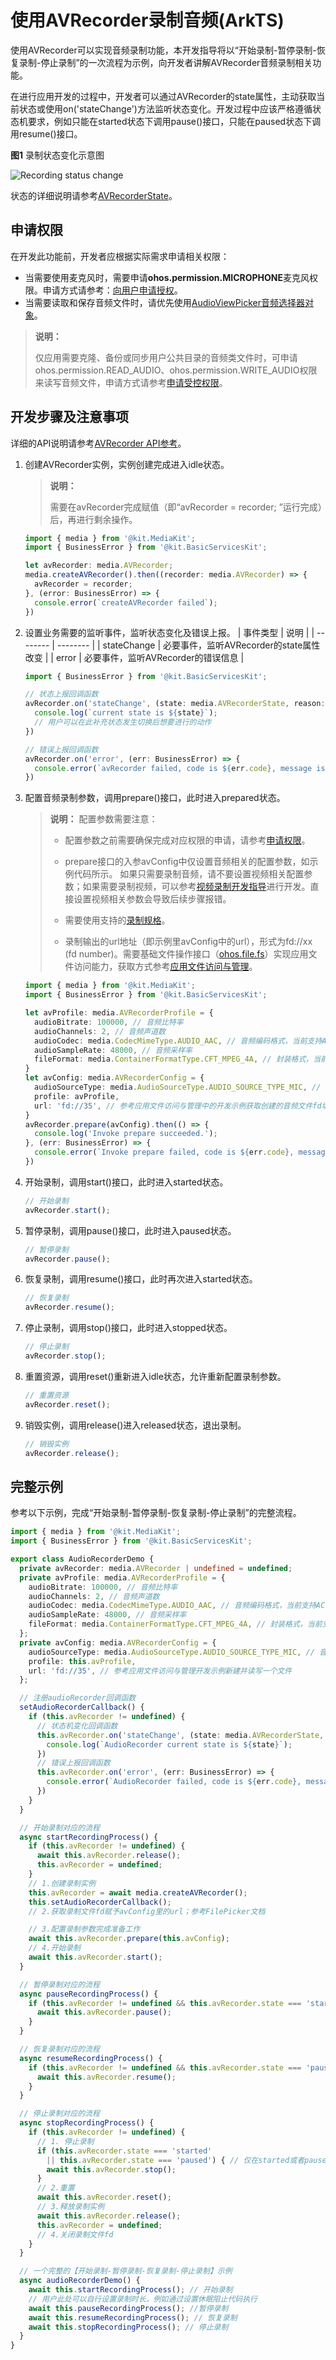 # 使用AVRecorder录制音频(ArkTS)

使用AVRecorder可以实现音频录制功能，本开发指导将以“开始录制-暂停录制-恢复录制-停止录制”的一次流程为示例，向开发者讲解AVRecorder音频录制相关功能。

在进行应用开发的过程中，开发者可以通过AVRecorder的state属性，主动获取当前状态或使用on('stateChange')方法监听状态变化。开发过程中应该严格遵循状态机要求，例如只能在started状态下调用pause()接口，只能在paused状态下调用resume()接口。

**图1** 录制状态变化示意图

![Recording status change](figures/recording-status-change.png)

状态的详细说明请参考[AVRecorderState](../../reference/apis-media-kit/js-apis-media.md#avrecorderstate9)。

## 申请权限

在开发此功能前，开发者应根据实际需求申请相关权限：
- 当需要使用麦克风时，需要申请**ohos.permission.MICROPHONE**麦克风权限。申请方式请参考：[向用户申请授权](../../security/AccessToken/request-user-authorization.md)。
- 当需要读取和保存音频文件时，请优先使用[AudioViewPicker音频选择器对象](../../reference/apis-core-file-kit/js-apis-file-picker.md#audioviewpicker)。
  
> **说明：** 
> 
> 仅应用需要克隆、备份或同步用户公共目录的音频类文件时，可申请ohos.permission.READ_AUDIO、ohos.permission.WRITE_AUDIO权限来读写音频文件，申请方式请参考<!--RP1-->[申请受控权限](../../security/AccessToken/declare-permissions-in-acl.md)<!--RP1End-->。


## 开发步骤及注意事项

详细的API说明请参考[AVRecorder API参考](../../reference/apis-media-kit/js-apis-media.md#avrecorder9)。

1. 创建AVRecorder实例，实例创建完成进入idle状态。

   > **说明：**
   >
   > 需要在avRecorder完成赋值（即“avRecorder = recorder; ”运行完成）后，再进行剩余操作。

   ```ts
   import { media } from '@kit.MediaKit';
   import { BusinessError } from '@kit.BasicServicesKit';

   let avRecorder: media.AVRecorder;
   media.createAVRecorder().then((recorder: media.AVRecorder) => {
     avRecorder = recorder;
   }, (error: BusinessError) => {
     console.error(`createAVRecorder failed`);
   })
   ```

2. 设置业务需要的监听事件，监听状态变化及错误上报。
   | 事件类型 | 说明 |
   | -------- | -------- |
   | stateChange | 必要事件，监听AVRecorder的state属性改变 |
   | error | 必要事件，监听AVRecorder的错误信息 |

   ```ts
   import { BusinessError } from '@kit.BasicServicesKit';

   // 状态上报回调函数
   avRecorder.on('stateChange', (state: media.AVRecorderState, reason: media.StateChangeReason) => {
     console.log(`current state is ${state}`);
     // 用户可以在此补充状态发生切换后想要进行的动作
   })

   // 错误上报回调函数
   avRecorder.on('error', (err: BusinessError) => {
     console.error(`avRecorder failed, code is ${err.code}, message is ${err.message}`);
   })
   ```

3. 配置音频录制参数，调用prepare()接口，此时进入prepared状态。

   > **说明：**
   > 配置参数需要注意：
   >
   > - 配置参数之前需要确保完成对应权限的申请，请参考[申请权限](#申请权限)。
   >
   > - prepare接口的入参avConfig中仅设置音频相关的配置参数，如示例代码所示。
   >   如果只需要录制音频，请不要设置视频相关配置参数；如果需要录制视频，可以参考[视频录制开发指导](video-recording.md)进行开发。直接设置视频相关参数会导致后续步骤报错。
   > - 需要使用支持的[录制规格](media-kit-intro.md#支持的格式)。
   > - 录制输出的url地址（即示例里avConfig中的url），形式为fd://xx (fd number)。需要基础文件操作接口（[ohos.file.fs](../../reference/apis-core-file-kit/js-apis-file-fs.md)）实现应用文件访问能力，获取方式参考[应用文件访问与管理](../../file-management/app-file-access.md)。

   ```ts
   import { media } from '@kit.MediaKit';
   import { BusinessError } from '@kit.BasicServicesKit';

   let avProfile: media.AVRecorderProfile = {
     audioBitrate: 100000, // 音频比特率
     audioChannels: 2, // 音频声道数
     audioCodec: media.CodecMimeType.AUDIO_AAC, // 音频编码格式，当前支持ACC，MP3，G711MU
     audioSampleRate: 48000, // 音频采样率
     fileFormat: media.ContainerFormatType.CFT_MPEG_4A, // 封装格式，当前支持MP4，M4A，MP3，WAV
   }
   let avConfig: media.AVRecorderConfig = {
     audioSourceType: media.AudioSourceType.AUDIO_SOURCE_TYPE_MIC, // 音频输入源，这里设置为麦克风
     profile: avProfile,
     url: 'fd://35', // 参考应用文件访问与管理中的开发示例获取创建的音频文件fd填入此处
   }
   avRecorder.prepare(avConfig).then(() => {
     console.log('Invoke prepare succeeded.');
   }, (err: BusinessError) => {
     console.error(`Invoke prepare failed, code is ${err.code}, message is ${err.message}`);
   })
   ```

4. 开始录制，调用start()接口，此时进入started状态。

   ```ts
   // 开始录制
   avRecorder.start();
   ```

5. 暂停录制，调用pause()接口，此时进入paused状态。

   ```ts
   // 暂停录制
   avRecorder.pause();
   ```

6. 恢复录制，调用resume()接口，此时再次进入started状态。

   ```ts
   // 恢复录制
   avRecorder.resume();
   ```

7. 停止录制，调用stop()接口，此时进入stopped状态。

   ```ts
   // 停止录制
   avRecorder.stop();
   ```

8. 重置资源，调用reset()重新进入idle状态，允许重新配置录制参数。

   ```ts
   // 重置资源
   avRecorder.reset();
   ```

9. 销毁实例，调用release()进入released状态，退出录制。

   ```ts
   // 销毁实例
   avRecorder.release();
   ```

## 完整示例

  参考以下示例，完成“开始录制-暂停录制-恢复录制-停止录制”的完整流程。

```ts
import { media } from '@kit.MediaKit';
import { BusinessError } from '@kit.BasicServicesKit';

export class AudioRecorderDemo {
  private avRecorder: media.AVRecorder | undefined = undefined;
  private avProfile: media.AVRecorderProfile = {
    audioBitrate: 100000, // 音频比特率
    audioChannels: 2, // 音频声道数
    audioCodec: media.CodecMimeType.AUDIO_AAC, // 音频编码格式，当前支持ACC，MP3，G711MU
    audioSampleRate: 48000, // 音频采样率
    fileFormat: media.ContainerFormatType.CFT_MPEG_4A, // 封装格式，当前支持MP4，M4A，MP3，WAV
  };
  private avConfig: media.AVRecorderConfig = {
    audioSourceType: media.AudioSourceType.AUDIO_SOURCE_TYPE_MIC, // 音频输入源，这里设置为麦克风
    profile: this.avProfile,
    url: 'fd://35', // 参考应用文件访问与管理开发示例新建并读写一个文件
  };

  // 注册audioRecorder回调函数
  setAudioRecorderCallback() {
    if (this.avRecorder != undefined) {
      // 状态机变化回调函数
      this.avRecorder.on('stateChange', (state: media.AVRecorderState, reason: media.StateChangeReason) => {
        console.log(`AudioRecorder current state is ${state}`);
      })
      // 错误上报回调函数
      this.avRecorder.on('error', (err: BusinessError) => {
        console.error(`AudioRecorder failed, code is ${err.code}, message is ${err.message}`);
      })
    }
  }

  // 开始录制对应的流程
  async startRecordingProcess() {
    if (this.avRecorder != undefined) {
      await this.avRecorder.release();
      this.avRecorder = undefined;
    }
    // 1.创建录制实例
    this.avRecorder = await media.createAVRecorder();
    this.setAudioRecorderCallback();
    // 2.获取录制文件fd赋予avConfig里的url；参考FilePicker文档

    // 3.配置录制参数完成准备工作
    await this.avRecorder.prepare(this.avConfig);
    // 4.开始录制
    await this.avRecorder.start();
  }

  // 暂停录制对应的流程
  async pauseRecordingProcess() {
    if (this.avRecorder != undefined && this.avRecorder.state === 'started') { // 仅在started状态下调用pause为合理状态切换
      await this.avRecorder.pause();
    }
  }

  // 恢复录制对应的流程
  async resumeRecordingProcess() {
    if (this.avRecorder != undefined && this.avRecorder.state === 'paused') { // 仅在paused状态下调用resume为合理状态切换
      await this.avRecorder.resume();
    }
  }

  // 停止录制对应的流程
  async stopRecordingProcess() {
    if (this.avRecorder != undefined) {
      // 1. 停止录制
      if (this.avRecorder.state === 'started'
        || this.avRecorder.state === 'paused') { // 仅在started或者paused状态下调用stop为合理状态切换
        await this.avRecorder.stop();
      }
      // 2.重置
      await this.avRecorder.reset();
      // 3.释放录制实例
      await this.avRecorder.release();
      this.avRecorder = undefined;
      // 4.关闭录制文件fd
    }
  }

  // 一个完整的【开始录制-暂停录制-恢复录制-停止录制】示例
  async audioRecorderDemo() {
    await this.startRecordingProcess(); // 开始录制
    // 用户此处可以自行设置录制时长，例如通过设置休眠阻止代码执行
    await this.pauseRecordingProcess(); //暂停录制
    await this.resumeRecordingProcess(); // 恢复录制
    await this.stopRecordingProcess(); // 停止录制
  }
}
```
